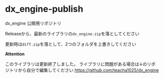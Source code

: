 # dx_engine-publish
dx_engine 公開用リポジトリ

Releaseから、最新のライブラリの`dx_engine.zip`を落としてください

更新時は`diff.zip`を落として、2つのフォルダを上書きしてください


**Attention**

このライブラリは更新終了しました。
ライブラリに問題がある場合は↓のリポジトリから自分で編集してください
https://github.com/teacha1025/dx_engine
